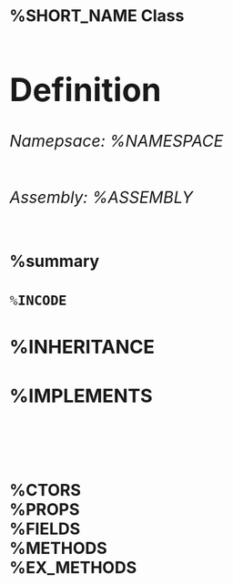 <h1 class="member-title">
<strong>%SHORT_NAME<strong> Class
<h1>Definition</h1>
<h6 class="namespace">Namepsace: %NAMESPACE</h6>
<h6 class="namespace">Assembly: %ASSEMBLY</h6>
<h1>



#### %summary
```c#
%INCODE
```
### %INHERITANCE  
### %IMPLEMENTS

<br><br>

%CTORS  
%PROPS  
%FIELDS  
%METHODS  
%EX_METHODS  
